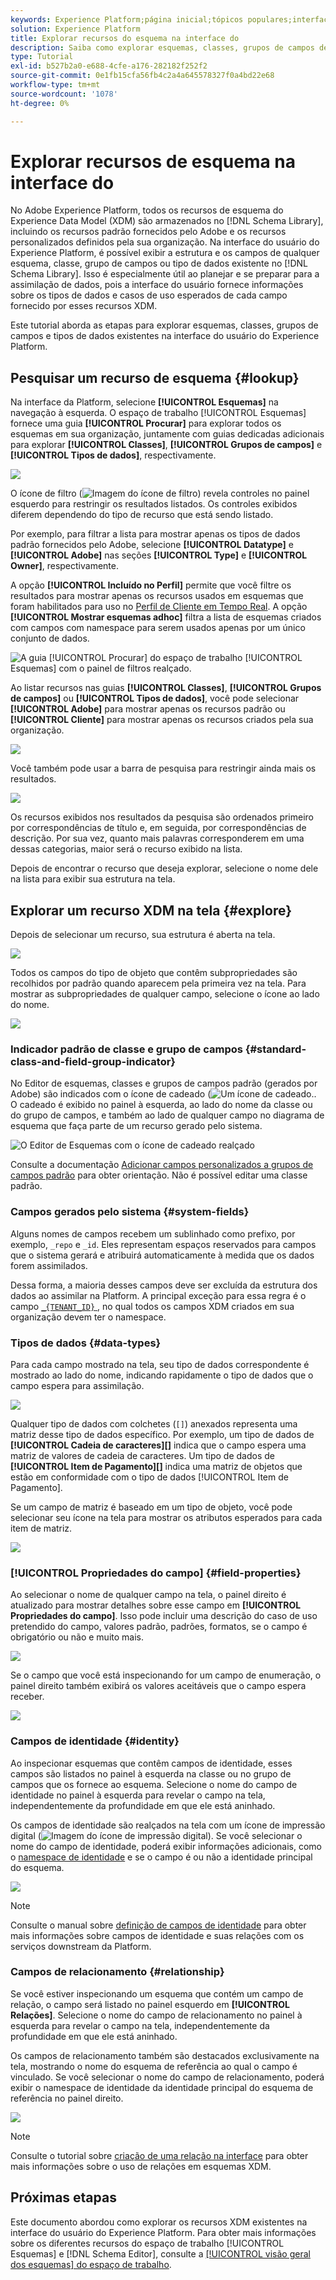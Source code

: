 ```yaml
---
keywords: Experience Platform;página inicial;tópicos populares;interface do usuário;XDM;sistema XDM;modelo de dados de experiência;modelo de dados de experiência;modelo de dados de experiência;modelo de dados;modelo de dados;explorar;classe;grupo de campos;tipo de dados;esquema;
solution: Experience Platform
title: Explorar recursos do esquema na interface do
description: Saiba como explorar esquemas, classes, grupos de campos de esquema e tipos de dados existentes na interface do usuário do Experience Platform.
type: Tutorial
exl-id: b527b2a0-e688-4cfe-a176-282182f252f2
source-git-commit: 0e1fb15cfa56fb4c2a4a645578327f0a4bd22e68
workflow-type: tm+mt
source-wordcount: '1078'
ht-degree: 0%

---
```


# Explorar recursos de esquema na interface do

No Adobe Experience Platform, todos os recursos de esquema do Experience Data Model (XDM) são armazenados no [!DNL Schema Library], incluindo os recursos padrão fornecidos pelo Adobe e os recursos personalizados definidos pela sua organização. Na interface do usuário do Experience Platform, é possível exibir a estrutura e os campos de qualquer esquema, classe, grupo de campos ou tipo de dados existente no [!DNL Schema Library]. Isso é especialmente útil ao planejar e se preparar para a assimilação de dados, pois a interface do usuário fornece informações sobre os tipos de dados e casos de uso esperados de cada campo fornecido por esses recursos XDM.

Este tutorial aborda as etapas para explorar esquemas, classes, grupos de campos e tipos de dados existentes na interface do usuário do Experience Platform.

## Pesquisar um recurso de esquema {#lookup}

Na interface da Platform, selecione **[!UICONTROL Esquemas]** na navegação à esquerda. O espaço de trabalho [!UICONTROL Esquemas] fornece uma guia **[!UICONTROL Procurar]** para explorar todos os esquemas em sua organização, juntamente com guias dedicadas adicionais para explorar **[!UICONTROL Classes]**, **[!UICONTROL Grupos de campos]** e **[!UICONTROL Tipos de dados]**, respectivamente.

![](../images/ui/explore/tabs.png)

O ícone de filtro (![Imagem do ícone de filtro](../images/ui/explore/icon.png)) revela controles no painel esquerdo para restringir os resultados listados. Os controles exibidos diferem dependendo do tipo de recurso que está sendo listado.

Por exemplo, para filtrar a lista para mostrar apenas os tipos de dados padrão fornecidos pelo Adobe, selecione **[!UICONTROL Datatype]** e **[!UICONTROL Adobe]** nas seções **[!UICONTROL Type]** e **[!UICONTROL Owner]**, respectivamente.

A opção **[!UICONTROL Incluído no Perfil]** permite que você filtre os resultados para mostrar apenas os recursos usados em esquemas que foram habilitados para uso no [Perfil de Cliente em Tempo Real](../../profile/home.md). A opção **[!UICONTROL Mostrar esquemas adhoc]** filtra a lista de esquemas criados com campos com namespace para serem usados apenas por um único conjunto de dados.

![A guia [!UICONTROL Procurar] do espaço de trabalho [!UICONTROL Esquemas] com o painel de filtros realçado.](../images/ui/explore/filter.png)

Ao listar recursos nas guias **[!UICONTROL Classes]**, **[!UICONTROL Grupos de campos]** ou **[!UICONTROL Tipos de dados]**, você pode selecionar **[!UICONTROL Adobe]** para mostrar apenas os recursos padrão ou **[!UICONTROL Cliente]** para mostrar apenas os recursos criados pela sua organização.

![](../images/ui/explore/filter-data-type.png)

Você também pode usar a barra de pesquisa para restringir ainda mais os resultados.

![](../images/ui/explore/search.png)

Os recursos exibidos nos resultados da pesquisa são ordenados primeiro por correspondências de título e, em seguida, por correspondências de descrição. Por sua vez, quanto mais palavras corresponderem em uma dessas categorias, maior será o recurso exibido na lista.

Depois de encontrar o recurso que deseja explorar, selecione o nome dele na lista para exibir sua estrutura na tela.

## Explorar um recurso XDM na tela {#explore}

Depois de selecionar um recurso, sua estrutura é aberta na tela.

![](../images/ui/explore/canvas.png)

Todos os campos do tipo de objeto que contêm subpropriedades são recolhidos por padrão quando aparecem pela primeira vez na tela. Para mostrar as subpropriedades de qualquer campo, selecione o ícone ao lado do nome.

![](../images/ui/explore/field-expand.png)

### Indicador padrão de classe e grupo de campos {#standard-class-and-field-group-indicator}

No Editor de esquemas, classes e grupos de campos padrão (gerados por Adobe) são indicados com o ícone de cadeado (![Um ícone de cadeado.](../images/ui/explore/padlock-icon.png). O cadeado é exibido no painel à esquerda, ao lado do nome da classe ou do grupo de campos, e também ao lado de qualquer campo no diagrama de esquema que faça parte de um recurso gerado pelo sistema.

![O Editor de Esquemas com o ícone de cadeado realçado](../images/ui/explore/schema-editor-padlock-icon.png)

Consulte a documentação [Adicionar campos personalizados a grupos de campos padrão](./resources/schemas.md) para obter orientação. Não é possível editar uma classe padrão.

### Campos gerados pelo sistema {#system-fields}

Alguns nomes de campos recebem um sublinhado como prefixo, por exemplo, `_repo` e `_id`. Eles representam espaços reservados para campos que o sistema gerará e atribuirá automaticamente à medida que os dados forem assimilados.

Dessa forma, a maioria desses campos deve ser excluída da estrutura dos dados ao assimilar na Platform. A principal exceção para essa regra é o campo [`_{TENANT_ID}` ](../api/getting-started.md#know-your-tenant_id), no qual todos os campos XDM criados em sua organização devem ter o namespace.

### Tipos de dados {#data-types}

Para cada campo mostrado na tela, seu tipo de dados correspondente é mostrado ao lado do nome, indicando rapidamente o tipo de dados que o campo espera para assimilação.

![](../images/ui/explore/data-types.png)

Qualquer tipo de dados com colchetes (`[]`) anexados representa uma matriz desse tipo de dados específico. Por exemplo, um tipo de dados de **[!UICONTROL Cadeia de caracteres]\[]** indica que o campo espera uma matriz de valores de cadeia de caracteres. Um tipo de dados de **[!UICONTROL Item de Pagamento]\[]** indica uma matriz de objetos que estão em conformidade com o tipo de dados [!UICONTROL Item de Pagamento].

Se um campo de matriz é baseado em um tipo de objeto, você pode selecionar seu ícone na tela para mostrar os atributos esperados para cada item de matriz.

![](../images/ui/explore/array-type.png)

### [!UICONTROL Propriedades do campo] {#field-properties}

Ao selecionar o nome de qualquer campo na tela, o painel direito é atualizado para mostrar detalhes sobre esse campo em **[!UICONTROL Propriedades do campo]**. Isso pode incluir uma descrição do caso de uso pretendido do campo, valores padrão, padrões, formatos, se o campo é obrigatório ou não e muito mais.

![](../images/ui/explore/field-properties.png)

Se o campo que você está inspecionando for um campo de enumeração, o painel direito também exibirá os valores aceitáveis que o campo espera receber.

![](../images/ui/explore/enum-field.png)

### Campos de identidade {#identity}

Ao inspecionar esquemas que contêm campos de identidade, esses campos são listados no painel à esquerda na classe ou no grupo de campos que os fornece ao esquema. Selecione o nome do campo de identidade no painel à esquerda para revelar o campo na tela, independentemente da profundidade em que ele está aninhado.

Os campos de identidade são realçados na tela com um ícone de impressão digital (![Imagem do ícone de impressão digital](../images/ui/explore/identity-symbol.png)). Se você selecionar o nome do campo de identidade, poderá exibir informações adicionais, como o [namespace de identidade](../../identity-service/features/namespaces.md) e se o campo é ou não a identidade principal do esquema.

![](../images/ui/explore/identity-field.png)

>[!NOTE]
>
>Consulte o manual sobre [definição de campos de identidade](./fields/identity.md) para obter mais informações sobre campos de identidade e suas relações com os serviços downstream da Platform.

### Campos de relacionamento {#relationship}

Se você estiver inspecionando um esquema que contém um campo de relação, o campo será listado no painel esquerdo em **[!UICONTROL Relações]**. Selecione o nome do campo de relacionamento no painel à esquerda para revelar o campo na tela, independentemente da profundidade em que ele está aninhado.

Os campos de relacionamento também são destacados exclusivamente na tela, mostrando o nome do esquema de referência ao qual o campo é vinculado. Se você selecionar o nome do campo de relacionamento, poderá exibir o namespace de identidade da identidade principal do esquema de referência no painel direito.

![](../images/ui/explore/relationship-field.png)

>[!NOTE]
>
>Consulte o tutorial sobre [criação de uma relação na interface](../tutorials/relationship-ui.md) para obter mais informações sobre o uso de relações em esquemas XDM.

## Próximas etapas

Este documento abordou como explorar os recursos XDM existentes na interface do usuário do Experience Platform. Para obter mais informações sobre os diferentes recursos do espaço de trabalho [!UICONTROL Esquemas] e [!DNL Schema Editor], consulte a [[!UICONTROL visão geral dos esquemas] do espaço de trabalho](./overview.md).
